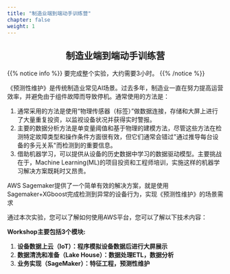 ```yaml
---
title: "制造业端到端动手训练营"
chapter: false
weight: 1
---
```


<div style="text-align: center"><h2>制造业端到端动手训练营</h2></div>

{{% notice info %}}
要完成整个实验，大约需要3小时。
{{% /notice  %}}



《预测性维护》是传统制造业常见AI场景。过去多年，制造业一直在努力提高运营效率，并避免由于组件故障而导致停机。通常使用的方法是：

1. 通常采用的方法是使用“物理传感器（标签）”做数据连接，存储和大屏上进行了大量重复投资，以监视设备状况并获得实时警报。
2. 主要的数据分析方法是单变量阈值和基于物理的建模方法，尽管这些方法在检测特定故障类型和操作条件方面很有效，但它们通常会错过"通过推导每台设备的多元关系"而检测到的重要信息。
3. 借助机器学习，可以提供从设备的历史数据中学习的数据驱动模型。主要挑战在于，Machine Learning(ML)的项目投资和工程师培训，实施这样的机器学习解决方案既耗时又昂贵。

AWS Sagemaker提供了一个简单有效的解决方案，就是使用Sagemaker+XGboost完成检测到异常的设备行为，实现《预测性维护》的场景需求



通过本次实验，您可以了解如何使用AWS平台，您可以了解以下技术内容：

**Workshop主要包括3个模块:**

1.	**设备数据上云（IoT）：程序模拟设备数据后进行大屏展示**
2.	**数据清洗和准备（Lake House）：数据处理ETL，数据分析**
3.	**业务实现（SageMaker）：特征工程，预测性维护**

